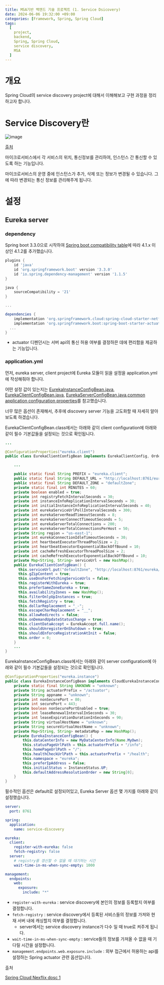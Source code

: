 ```yaml
---
title: MSA기반 백엔드 기술 프로젝트 (1. Service Dsicovery)
date: 2024-06-06 19:32:00 +09:00
categories: [Framework, Spring, Spring Cloud]
tags:
  [
    project,
    backend,
    Spring, Spring Cloud,
    service discovery,
    MSA
  ]
---
```


# 개요

Spring Cloud의 service discovery project에 대해서 이해해보고 구현 과정을 정리하고자 합니다.

# Service Discovery란

![image](https://github.com/valor-lee/valor-lee.github.io/assets/109330610/1320b2f3-1ad3-439b-84f2-9be514d395c9)

[출처](https://www.springcloud.io/post/2022-03/spring-cloud-introduction-to-service-discovery-netflix-eureka/#gsc.tab=0)

마이크로서비스에서 각 서비스의 위치, 통신정보를 관리하여, 인스턴스 간 통신할 수 있도록 하는 기능입니다.

마이크로서비스의 운영 중에 인스턴스가 추가, 삭제 또는 정보가 변경될 수 있습니다. 그에 따라 변경되는 통신 정보를 관리해주게 됩니다.



# 설정

## Eureka server

### dependency 

Spring boot 3.3.0으로 시작하여 [Spring boot compatibility table](https://github.com/spring-cloud/spring-cloud-release/wiki/Supported-Versions#supported-releases)에 따라 4.1.x 이상인 4.1.2를 추가했습니다.


```gradle
plugins {
	id 'java'
	id 'org.springframework.boot' version '3.3.0'
	id 'io.spring.dependency-management' version '1.1.5'
}

java {
	sourceCompatibility = '21'
}

...

dependencies {
	implementation 'org.springframework.cloud:spring-cloud-starter-netflix-eureka-server:4.1.2'
	implementation 'org.springframework.boot:spring-boot-starter-actuator'
  ...
}
```

- actuator 디펜던시는 서버 api의 통신 허용 여부를 결정하믄 데에 편리함을 제공하는 기능입니다.


### application.yml


먼저, eureka server, client project에 Eureka 모듈이 읽을 설정을 application.yml에 작성해줘야 합니다.

어떤 설정 값이 있는지는 [EurekaInstanceConfigBean.java](https://github.com/spring-cloud/spring-cloud-netflix/blob/main/spring-cloud-netflix-eureka-client/src/main/java/org/springframework/cloud/netflix/eureka/EurekaInstanceConfigBean.java), [EurekaClientConfigBean.java](https://github.com/spring-cloud/spring-cloud-netflix/blob/main/spring-cloud-netflix-eureka-client/src/main/java/org/springframework/cloud/netflix/eureka/EurekaClientConfigBean.java), [EurekaServerConfigBean.java](https://github.com/spring-cloud/spring-cloud-netflix/blob/main/spring-cloud-netflix-eureka-server/src/main/java/org/springframework/cloud/netflix/eureka/server/EurekaServerConfigBean.java),[common application configuration properties](https://docs.spring.io/spring-cloud-netflix/reference/configprops.html)를 참고했습니다.

너무 많은 옵션이 존재해서, 추후에 discovery server 기능을 고도화할 때 자세히 알아보도록 하겠습니다.

EurekaClientConfigBean.class에서는 아래와 같이 client configuration에 아래와 같이 필수 기본값들을 설정되는 것으로 확인됩니다.

```java
...

@ConfigurationProperties("eureka.client")
public class EurekaClientConfigBean implements EurekaClientConfig, Ordered {

    ...

    public static final String PREFIX = "eureka.client";
    public static final String DEFAULT_URL = "http://localhost:8761/eureka/";
    public static final String DEFAULT_ZONE = "defaultZone";
    private static final int MINUTES = 60;
    private boolean enabled = true;
    private int registryFetchIntervalSeconds = 30;
    private int instanceInfoReplicationIntervalSeconds = 30;
    private int initialInstanceInfoReplicationIntervalSeconds = 40;
    private int eurekaServiceUrlPollIntervalSeconds = 300;
    private int eurekaServerReadTimeoutSeconds = 8;
    private int eurekaServerConnectTimeoutSeconds = 5;
    private int eurekaServerTotalConnections = 200;
    private int eurekaServerTotalConnectionsPerHost = 50;
    private String region = "us-east-1";
    private int eurekaConnectionIdleTimeoutSeconds = 30;
    private int heartbeatExecutorThreadPoolSize = 2;
    private int heartbeatExecutorExponentialBackOffBound = 10;
    private int cacheRefreshExecutorThreadPoolSize = 2;
    private int cacheRefreshExecutorExponentialBackOffBound = 10;
    private Map<String, String> serviceUrl = new HashMap();
    public EurekaClientConfigBean() {
      this.serviceUrl.put("defaultZone", "http://localhost:8761/eureka/");
      this.gZipContent = true;
      this.useDnsForFetchingServiceUrls = false;
      this.registerWithEureka = true;
      this.preferSameZoneEureka = true;
      this.availabilityZones = new HashMap();
      this.filterOnlyUpInstances = true;
      this.fetchRegistry = true;
      this.dollarReplacement = "_-";
      this.escapeCharReplacement = "__";
      this.allowRedirects = false;
      this.onDemandUpdateStatusChange = true;
      this.clientDataAccept = EurekaAccept.full.name();
      this.shouldUnregisterOnShutdown = true;
      this.shouldEnforceRegistrationAtInit = false;
      this.order = 0;
    }
    ...
}

```


EurekaInstanceConfigBean.class에서는 아래와 같이 server configuration에 아래와 같이 필수 기본값들을 설정되는 것으로 확인됩니다.


```java
@ConfigurationProperties("eureka.instance")
public class EurekaInstanceConfigBean implements CloudEurekaInstanceConfig, EnvironmentAware {
    private static final String UNKNOWN = "unknown";
    private String actuatorPrefix = "/actuator";
    private String appname = "unknown";
    private int nonSecurePort = 80;
    private int securePort = 443;
    private boolean nonSecurePortEnabled = true;
    private int leaseRenewalIntervalInSeconds = 30;
    private int leaseExpirationDurationInSeconds = 90;
    private String virtualHostName = "unknown";
    private String secureVirtualHostName = "unknown";
    private Map<String, String> metadataMap = new HashMap();
    private EurekaInstanceConfigBean() {
        this.dataCenterInfo = new MyDataCenterInfo(Name.MyOwn);
        this.statusPageUrlPath = this.actuatorPrefix + "/info";
        this.homePageUrlPath = "/";
        this.healthCheckUrlPath = this.actuatorPrefix + "/health";
        this.namespace = "eureka";
        this.preferIpAddress = false;
        this.initialStatus = InstanceStatus.UP;
        this.defaultAddressResolutionOrder = new String[0];
    }
}
```

필수적인 옵션은  default로 설정되어있고, Eureka Server 옵션 몇 가지를 아래와 같이 설정했습니다.

```yml
server:
  port: 8761

spring:
  application:
    name: service-discovery

eureka:
  client:
    register-with-eureka: false
    fetch-registry: false
  server:
    # registry를 갱신할 수 없을 때 대기하는 시간
    wait-time-in-ms-when-sync-empty: 1000

management:
  endpoints:
    web:
      exposure:
        include: "*"

```
- `register-with-eureka` : service discovery에 본인의 정보를 등록할지 여부를 결정합니다.
- `fetch-registry` : service discovery에서 등록된 서비스들의 정보를 가져와 현재 서버 내에 캐싱할지 여부를 결정합니다.
  - server에서는 service discovery instance가 다수 일 때 true로 켜주게 됩니다.
- `wait-time-in-ms-when-sync-empty` : service들의 정보를 가져올 수 없을 때 기다릴 시간을 설정합니다. 
- `management.endpoints.web.exposure.include` : 외부 접근에서 허용하는 api를 설정하는 Spring actuator 관련 옵션입니다.

출처

[Spring Cloud Nexflix dosc 1](https://cloud.spring.io/spring-cloud-netflix/multi/multi__service_discovery_eureka_clients.html)